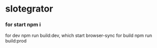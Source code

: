 # slotegrator

### for start npm i

for dev npm run build:dev, which start browser-sync
for build npm run build:prod
